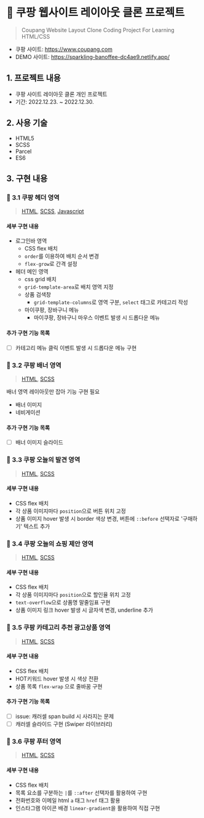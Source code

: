# 🛒 쿠팡 웹사이트 레이아웃 클론 프로젝트

> Coupang Website Layout Clone Coding Project For Learning HTML/CSS

- 쿠팡 사이트: https://www.coupang.com
- DEMO 사이트: https://sparkling-banoffee-dc4ae9.netlify.app/

## 1. 프로젝트 내용

- 쿠팡 사이트 레이아웃 클론 개인 프로젝트
- 기간: 2022.12.23. ~ 2022.12.30.

## 2. 사용 기술

- HTML5
- SCSS
- Parcel
- ES6

## 3. 구현 내용

### 📌 3.1 쿠팡 헤더 영역

> [HTML](https://github.com/youzysu/KDT4-M1/blob/97f9f07ac098071fd656870a1ad3d5946eb1bbc5/index.html#L16), [SCSS](https://github.com/youzysu/KDT4-M1/blob/YooJiSoo/scss/pages/header.scss), [Javascript](https://github.com/youzysu/KDT4-M1/blob/YooJiSoo/js/main.js)

#### 세부 구현 내용

- 로그인바 영역
  - CSS flex 배치
  - `order`를 이용하여 배치 순서 변경
  - `flex-grow`로 간격 설정
- 헤더 메인 영역
  - css grid 배치
  - `grid-template-area`로 배치 영역 지정
  - 상품 검색창
    - `grid-template-columns`로 영역 구분, `select` 태그로 카테고리 작성
  - 마이쿠팡, 장바구니 메뉴
    - 마이쿠팡, 장바구니 마우스 이벤트 발생 시 드롭다운 메뉴

#### 추가 구현 기능 목록

- [ ] 카테고리 메뉴 클릭 이벤트 발생 시 드롭다운 메뉴 구현

### 📌 3.2 쿠팡 배너 영역

> [HTML](https://github.com/youzysu/KDT4-M1/blob/97f9f07ac098071fd656870a1ad3d5946eb1bbc5/index.html#L123), [SCSS](https://github.com/youzysu/KDT4-M1/blob/YooJiSoo/scss/pages/banner.scss)

배너 영역 레이아웃만 잡아 기능 구현 필요

- 배너 이미지
- 네비게이션

#### 추가 구현 기능 목록

- [ ] 배너 이미지 슬라이드

### 📌 3.3 쿠팡 오늘의 발견 영역

> [HTML](https://github.com/youzysu/KDT4-M1/blob/97f9f07ac098071fd656870a1ad3d5946eb1bbc5/index.html#L165), [SCSS](https://github.com/youzysu/KDT4-M1/blob/YooJiSoo/scss/pages/discovery.scss)

#### 세부 구현 내용

- CSS flex 배치
- 각 상품 이미지마다 `position`으로 버튼 위치 고정
- 상품 이미지 hover 발생 시 border 색상 변경, 버튼에 `::before` 선택자로 '구매하기' 텍스트 추가

### 📌 3.4 쿠팡 오늘의 쇼핑 제안 영역

> [HTML](https://github.com/youzysu/KDT4-M1/blob/97f9f07ac098071fd656870a1ad3d5946eb1bbc5/index.html#L222), [SCSS](https://github.com/youzysu/KDT4-M1/blob/YooJiSoo/scss/pages/suggestion.scss)

#### 세부 구현 내용

- CSS flex 배치
- 각 상품 이미지마다 `position`으로 할인율 위치 고정
- `text-overflow`으로 상품명 말줄임표 구현
- 상품 이미지 링크 hover 발생 시 글자색 변경, underline 추가

### 📌 3.5 쿠팡 카테고리 추천 광고상품 영역

> [HTML](https://github.com/youzysu/KDT4-M1/blob/97f9f07ac098071fd656870a1ad3d5946eb1bbc5/index.html#L372), [SCSS](https://github.com/youzysu/KDT4-M1/blob/YooJiSoo/scss/pages/promotion.scss)

#### 세부 구현 내용

- CSS flex 배치
- HOT키워드 hover 발생 시 색상 전환
- 상품 목록 `flex-wrap` 으로 줄바꿈 구현

#### 추가 구현 기능 목록

- [ ] issue: 캐러셀 span build 시 사라지는 문제
- [ ] 캐러셀 슬라이드 구현 (Swiper 라이브러리)

### 📌 3.6 쿠팡 푸터 영역

> [HTML](https://github.com/youzysu/KDT4-M1/blob/97f9f07ac098071fd656870a1ad3d5946eb1bbc5/index.html#L489), [SCSS](https://github.com/youzysu/KDT4-M1/blob/YooJiSoo/scss/pages/footer.scss)

#### 세부 구현 내용

- CSS flex 배치
- 목록 요소를 구분하는 `|`를 `::after` 선택자를 활용하여 구현
- 전화번호와 이메일 html `a` 태그 `href` 태그 활용
- 인스타그램 아이콘 배경 `linear-gradient`을 활용하여 직접 구현
